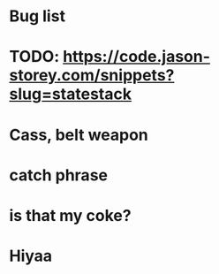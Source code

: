 # Bug list

# TODO: https://code.jason-storey.com/snippets?slug=statestack






# Cass, belt weapon 




# catch phrase
# is that my coke? 
# Hiyaa
